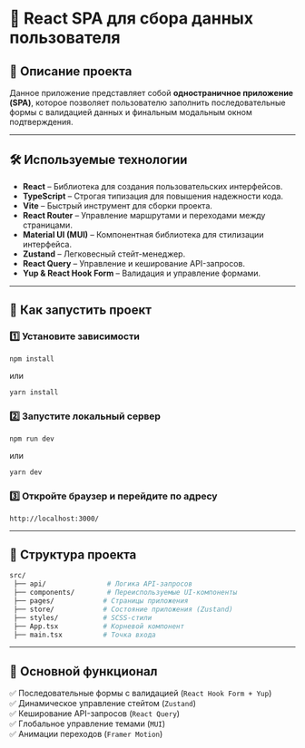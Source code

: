 # 🚀 React SPA для сбора данных пользователя

## 📌 Описание проекта

Данное приложение представляет собой **одностраничное приложение (SPA)**, которое позволяет пользователю заполнить последовательные формы с валидацией данных и финальным модальным окном подтверждения.

---

## 🛠 Используемые технологии

- **React** – Библиотека для создания пользовательских интерфейсов.
- **TypeScript** – Строгая типизация для повышения надежности кода.
- **Vite** – Быстрый инструмент для сборки проекта.
- **React Router** – Управление маршрутами и переходами между страницами.
- **Material UI (MUI)** – Компонентная библиотека для стилизации интерфейса.
- **Zustand** – Легковесный стейт-менеджер.
- **React Query** – Управление и кеширование API-запросов.
- **Yup & React Hook Form** – Валидация и управление формами.

---

## 🚀 Как запустить проект

### 1️⃣ Установите зависимости

```sh
npm install
```

или

```sh
yarn install
```

### 2️⃣ Запустите локальный сервер

```sh
npm run dev
```

или

```sh
yarn dev
```

### 3️⃣ Откройте браузер и перейдите по адресу

```
http://localhost:3000/
```

---

## 📂 Структура проекта

```bash
src/
 ├── api/               # Логика API-запросов
 ├── components/        # Переиспользуемые UI-компоненты
 ├── pages/            # Страницы приложения
 ├── store/            # Состояние приложения (Zustand)
 ├── styles/           # SCSS-стили
 ├── App.tsx           # Корневой компонент
 ├── main.tsx          # Точка входа
```

---

## 📌 Основной функционал

✅ Последовательные формы с валидацией (`React Hook Form + Yup`) <br>
✅ Динамическое управление стейтом (`Zustand`) <br>
✅ Кеширование API-запросов (`React Query`) <br>
✅ Глобальное управление темами (`MUI`) <br>
✅ Анимации переходов (`Framer Motion`) <br>
